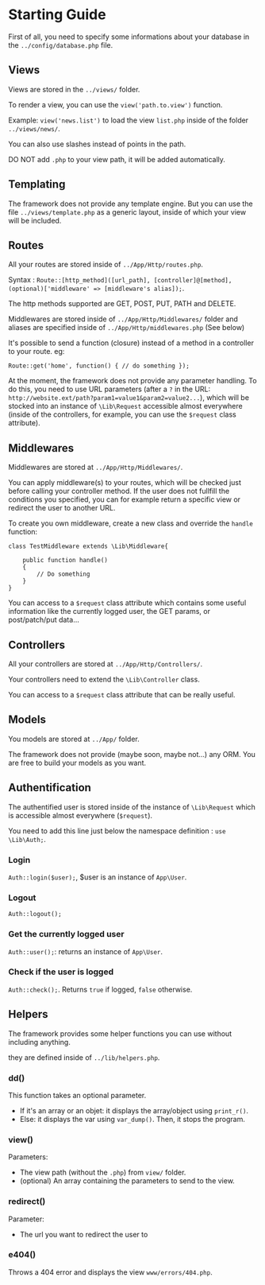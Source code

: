 
# Starting Guide
First of all, you need to specify some informations about your database in the `../config/database.php` file.

## Views
Views are stored in the `../views/` folder.

To render a view, you can use the `view('path.to.view')` function. 

Example: `view('news.list')` to load the view `list.php` inside of the folder `../views/news/`.

You can also use slashes instead of points in the path. 

DO NOT add `.php` to your view path, it will be added automatically.

## Templating
The framework does not provide any template engine. But you can use the file `../views/template.php` as a generic layout, inside of which your view will be included. 

## Routes
All your routes are stored inside of `../App/Http/routes.php`.

Syntax : `Route::[http_method]([url_path], [controller]@[method], (optional)['middleware' => [middleware's alias]);`.

The http methods supported are GET, POST, PUT, PATH and DELETE.

Middlewares are stored inside of `../App/Http/Middlewares/` folder and aliases are specified inside of `../App/Http/middlewares.php` (See below)

It's possible to send a function (closure) instead of a method in a controller to your route. eg:

`Route::get('home', function() { // do something });`

At the moment, the framework does not provide any parameter handling. To do this, you need to use URL parameters (after a `?` in the URL: `http://website.ext/path?param1=value1&param2=value2...`), which will be stocked into an instance of `\Lib\Request` accessible almost everywhere (inside of the controllers, for example, you can use the `$request` class attribute).

## Middlewares
Middlewares are stored at `../App/Http/Middlewares/`.

You can apply middleware(s) to your routes, which will be checked just before calling your controller method. If the user does not fullfill the conditions you specified, you can for example return a specific view or redirect the user to another URL.

To create you own middleware, create a new class and override the `handle` function:

```
class TestMiddleware extends \Lib\Middleware{
	
	public function handle()
	{
		// Do something
	}
}
``` 

You can access to a `$request` class attribute which contains some useful information like the currently logged user, the GET params, or post/patch/put data...

## Controllers 
All your controllers are stored at `../App/Http/Controllers/`.

Your controllers need to extend the `\Lib\Controller` class.

You can access to a `$request` class attribute that can be really useful.

## Models
You models are stored at `../App/` folder.

The framework does not provide (maybe soon, maybe not...) any ORM. You are free to build your models as you want.

## Authentification
The authentified user is stored inside of the instance of `\Lib\Request` which is accessible almost everywhere (`$request`).

You need to add this line just below the namespace definition : `use \Lib\Auth;`.

### Login
`Auth::login($user);`, $user is an instance of `App\User`.

### Logout
`Auth::logout();`

### Get the currently logged user
`Auth::user();`: returns an instance of `App\User`.

### Check if the user is logged
`Auth::check();`. Returns `true` if logged, `false` otherwise.

## Helpers
The framework provides some helper functions you can use without including anything.

they are defined inside of `../lib/helpers.php`.

### dd()
This function takes an optional parameter.
- If it's an array or an objet: it displays the array/object using `print_r()`.
- Else: it displays the var using `var_dump()`.
Then, it stops the program.

### view()
Parameters:
- The view path (without the `.php`) from `view/` folder.
- (optional) An array containing the parameters to send to the view.

### redirect()
Parameter:
- The url you want to redirect the user to

### e404()
Throws a 404 error and displays the view `www/errors/404.php`.
